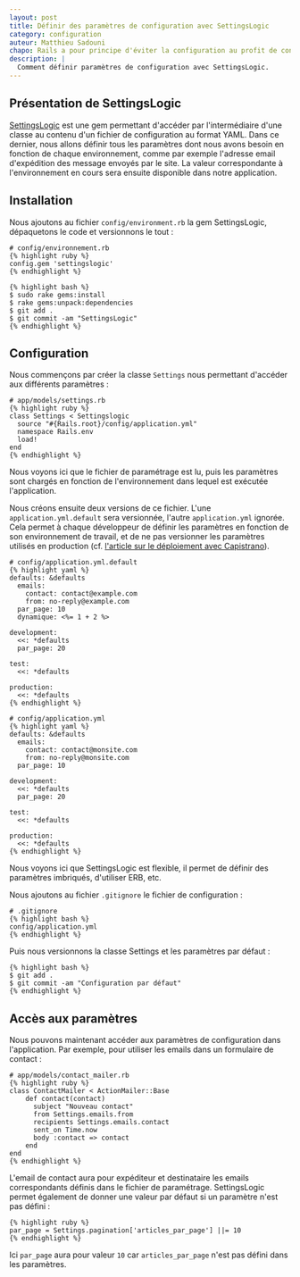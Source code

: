 ```yaml
---
layout: post
title: Définir des paramètres de configuration avec SettingsLogic
category: configuration
auteur: Matthieu Sadouni
chapo: Rails a pour principe d'éviter la configuration au profit de conventions, mais il arrive toujours un moment où nous avons besoin de configurer quelques paramètres d'une application. Voyons comment réaliser cela de manière très simple avec SettingsLogic.
description: |
  Comment définir paramètres de configuration avec SettingsLogic.
---
```


## Présentation de SettingsLogic

[SettingsLogic][settingslogic-github] est une gem permettant d'accéder par l'intermédiaire d'une classe au contenu d'un fichier de configuration au format YAML. Dans ce dernier, nous allons définir tous les paramètres dont nous avons besoin en fonction de chaque environnement, comme par exemple l'adresse email d'expédition des message envoyés par le site. La valeur correspondante à l'environnement en cours sera ensuite disponible dans notre application.

## Installation

Nous ajoutons au fichier `config/environment.rb` la gem SettingsLogic, dépaquetons le code et versionnons le tout :

    # config/environnement.rb
    {% highlight ruby %}
    config.gem 'settingslogic'
    {% endhighlight %}

    {% highlight bash %}
    $ sudo rake gems:install
    $ rake gems:unpack:dependencies
    $ git add .
    $ git commit -am "SettingsLogic"
    {% endhighlight %}

## Configuration

Nous commençons par créer la classe `Settings` nous permettant d'accéder aux différents paramètres :

    # app/models/settings.rb
    {% highlight ruby %}
    class Settings < Settingslogic
      source "#{Rails.root}/config/application.yml"
      namespace Rails.env
      load!
    end
    {% endhighlight %}

Nous voyons ici que le fichier de paramétrage est lu, puis les paramètres sont chargés en fonction de l'environnement dans lequel est exécutée l'application.

Nous créons ensuite deux versions de ce fichier. L'une `application.yml.default` sera versionnée, l'autre `application.yml` ignorée. Cela permet à chaque développeur de définir les paramètres en fonction de son environnement de travail, et de ne pas versionner les paramètres utilisés en production (cf. [l'article sur le déploiement avec Capistrano][article-capistrano]).

    # config/application.yml.default
    {% highlight yaml %}
    defaults: &defaults
      emails:
        contact: contact@example.com
        from: no-reply@example.com
      par_page: 10
      dynamique: <%= 1 + 2 %>

    development:
      <<: *defaults
      par_page: 20

    test:
      <<: *defaults

    production:
      <<: *defaults
    {% endhighlight %}

    # config/application.yml
    {% highlight yaml %}
    defaults: &defaults
      emails:
        contact: contact@monsite.com
        from: no-reply@monsite.com
      par_page: 10

    development:
      <<: *defaults
      par_page: 20

    test:
      <<: *defaults

    production:
      <<: *defaults
    {% endhighlight %}

Nous voyons ici que SettingsLogic est flexible, il permet de définir des paramètres imbriqués, d'utiliser ERB, etc.

Nous ajoutons au fichier `.gitignore` le fichier de configuration :

    # .gitignore
    {% highlight bash %}
    config/application.yml
    {% endhighlight %}

Puis nous versionnons la classe Settings et les paramètres par défaut :

    {% highlight bash %}
    $ git add .
    $ git commit -am "Configuration par défaut"
    {% endhighlight %}

## Accès aux paramètres

Nous pouvons maintenant accéder aux paramètres de configuration dans l'application. Par exemple, pour utiliser les emails dans un formulaire de contact :

    # app/models/contact_mailer.rb
    {% highlight ruby %}
    class ContactMailer < ActionMailer::Base
        def contact(contact)
          subject "Nouveau contact"
          from Settings.emails.from
          recipients Settings.emails.contact
          sent_on Time.now
          body :contact => contact
        end
    end
    {% endhighlight %}

L'email de contact aura pour expéditeur et destinataire les emails correspondants définis dans le fichier de paramétrage. SettingsLogic permet également de donner une valeur par défaut si un paramètre n'est pas défini :

    {% highlight ruby %}
    par_page = Settings.pagination['articles_par_page'] ||= 10
    {% endhighlight %}

Ici `par_page` aura pour valeur `10` car `articles_par_page` n'est pas défini dans les paramètres.

[settingslogic-github]:http://github.com/binarylogic/settingslogic
[article-capistrano]:/articles/mettre-en-ligne-un-site-chez-alwaysdata-avec-git-et-capistrano